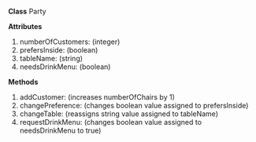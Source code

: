 **Class**
Party

**Attributes**
1. numberOfCustomers: (integer)
1. prefersInside: (boolean)
1. tableName: (string)
1. needsDrinkMenu: (boolean)

**Methods**
1. addCustomer: (increases numberOfChairs by 1)
1. changePreference: (changes boolean value assigned to prefersInside)
1. changeTable: (reassigns string value assigned to tableName)
1. requestDrinkMenu: (changes boolean value assigned to needsDrinkMenu to true)

